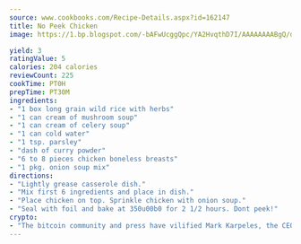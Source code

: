 ```yaml
---
source: www.cookbooks.com/Recipe-Details.aspx?id=162147
title: No Peek Chicken
image: https://1.bp.blogspot.com/-bAFwUcggQpc/YA2HvqthD7I/AAAAAAAABgQ/dGGityjUeSk5WIgvhJroHVt7XYoXF2qygCLcBGAsYHQ/s320/10.png

yield: 3
ratingValue: 5
calories: 204 calories
reviewCount: 225
cookTime: PT0H
prepTime: PT30M
ingredients:
- "1 box long grain wild rice with herbs"
- "1 can cream of mushroom soup"
- "1 can cream of celery soup"
- "1 can cold water"
- "1 tsp. parsley"
- "dash of curry powder"
- "6 to 8 pieces chicken boneless breasts"
- "1 pkg. onion soup mix"
directions:
- "Lightly grease casserole dish."
- "Mix first 6 ingredients and place in dish."
- "Place chicken on top. Sprinkle chicken with onion soup."
- "Seal with foil and bake at 350u00b0 for 2 1/2 hours. Dont peek!"
crypto:
- "The bitcoin community and press have vilified Mark Karpeles, the CEO of Mt. Gox, as a clown and a con man."
---
```

